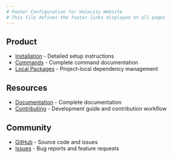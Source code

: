 ```yaml
---
# Footer Configuration for Velocity Website
# This file defines the footer links displayed on all pages
---
```


## Product
- [Installation](./docs/installation/) - Detailed setup instructions
- [Commands](./docs/commands/) - Complete command documentation  
- [Local Packages](./docs/local-packages/) - Project-local dependency management

## Resources
- [Documentation](./docs/) - Complete documentation
- [Contributing](./docs/contributing/) - Development guide and contribution workflow

## Community
- [GitHub](https://github.com/dimaosipa/velocity) - Source code and issues
- [Issues](https://github.com/dimaosipa/velocity/issues) - Bug reports and feature requests